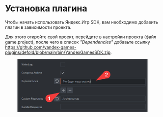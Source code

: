 # Установка плагина

Чтобы начать использовать Яндекс.Игр SDK, вам необходимо добавить плагин в зависимости проекта.

Для этого откройте свой проект, перейдите в настройки проекта (файл game.project), после чего в список _"Dependencies"_ добавьте ссылку https://github.com/yandex-games-plugins/defold/blob/main/bin/YandexGamesSDK.zip.

<figure><img src="assets/image (2).png" alt=""><figcaption></figcaption></figure>
